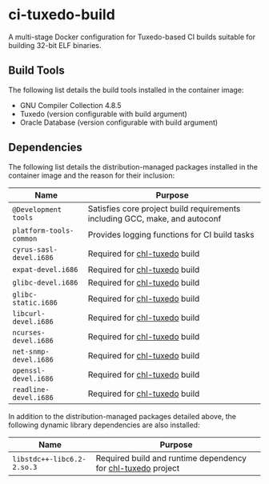 # ci-tuxedo-build

A multi-stage Docker configuration for Tuxedo-based CI builds suitable for building 32-bit ELF binaries.

## Build Tools

The following list details the build tools installed in the container image:

* GNU Compiler Collection 4.8.5
* Tuxedo (version configurable with build argument)
* Oracle Database (version configurable with build argument)

## Dependencies

The following list details the distribution-managed packages installed in the container image and the reason for their inclusion:

| Name                    | Purpose                                                                        |
|-------------------------|--------------------------------------------------------------------------------|
| `@Development tools`    | Satisfies core project build requirements including GCC, make, and autoconf    |
| `platform-tools-common` | Provides logging functions for CI build tasks                                  |
| `cyrus-sasl-devel.i686` | Required for [chl-tuxedo](https://github.com/companieshouse/chl-tuxedo/) build |
| `expat-devel.i686`      | Required for [chl-tuxedo](https://github.com/companieshouse/chl-tuxedo/) build |
| `glibc-devel.i686`      | Required for [chl-tuxedo](https://github.com/companieshouse/chl-tuxedo/) build |
| `glibc-static.i686`     | Required for [chl-tuxedo](https://github.com/companieshouse/chl-tuxedo/) build |
| `libcurl-devel.i686`    | Required for [chl-tuxedo](https://github.com/companieshouse/chl-tuxedo/) build |
| `ncurses-devel.i686`    | Required for [chl-tuxedo](https://github.com/companieshouse/chl-tuxedo/) build |
| `net-snmp-devel.i686`   | Required for [chl-tuxedo](https://github.com/companieshouse/chl-tuxedo/) build |
| `openssl-devel.i686`    | Required for [chl-tuxedo](https://github.com/companieshouse/chl-tuxedo/) build |
| `readline-devel.i686`   | Required for [chl-tuxedo](https://github.com/companieshouse/chl-tuxedo/) build |

In addition to the distribution-managed packages detailed above, the following dynamic library dependencies are also installed:

| Name                       | Purpose                                                                                                       |
|----------------------------|---------------------------------------------------------------------------------------------------------------|
| `libstdc++-libc6.2-2.so.3` | Required build and runtime dependency for [chl-tuxedo](https://github.com/companieshouse/chl-tuxedo/) project |

